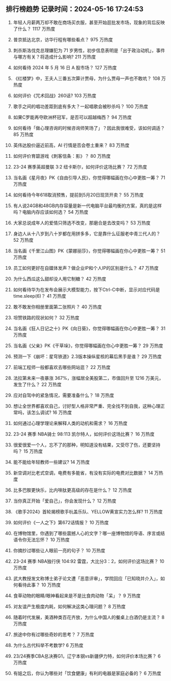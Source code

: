 
## 排行榜趋势 记录时间：2024-05-16 17:24:53
  
  1. 年轻人月薪两万却不敢在商场买衣服，甚至开始逛批发市场，现象的背后反映了什么？ 1117 万热度
    
  2. 普京抵达北京，访华行程有哪些看点？ 975 万热度
    
  3. 刺杀斯洛伐克总理嫌犯为 71 岁男性，初步信息表明是「出于政治动机」，事件与哪方有关？将造成什么影响? 211 万热度
    
  4. 如何看待 2024 年 5 月 16 日 A 股市场？ 127 万热度
    
  5. 《红楼梦》中，王夫人三番五次算计贾母，为什么贾母一声也不敢吭？ 108 万热度
    
  6. 如何评价《咒术回战》260话? 103 万热度
    
  7. 歌手之间的唱功差距到底有多大？一起唱歌会被秒杀吗？ 100 万热度
    
  8. 如果C罗能再夺欧洲杯冠军，是否可以超越梅西？ 94 万热度
    
  9. 如何看待「做心理咨询的时候咨询师笑场了」？因此我很难受，该如何调适？ 85 万热度
    
  10. 英伟达股价逼近前高，AI 行情是否会卷土重来？ 83 万热度
    
  11. 如何评价育碧游戏《刺客信条：影》？ 80 万热度
    
  12. 23-24 赛季英超曼联 3:2 纽卡斯尔，如何评价这场比赛？ 72 万热度
    
  13. 当名画《星月夜》PK《自由引导人民》，你觉得哪幅画在你心中更胜一筹？ 71 万热度
    
  14. 如何看待今年618取消预售，提前到5月20日现货开卖？ 55 万热度
    
  15. 有人说24GB和48GB内存容量是新一代电脑平台最均衡的方案，真的是这样吗？电脑内存应该如何选？ 54 万热度
    
  16. 大家总说成年人的爱情只筛选不改变，那磨合是去改变吗？ 53 万热度
    
  17. 身边人从十八岁到八十岁都在用拼多多，它是靠什么征服老中青三代人的？ 52 万热度
    
  18. 当名画《千里江山图》PK《蒙娜丽莎》，你觉得哪幅画在你心中更胜一筹？ 51 万热度
    
  19. 员工如何更好在自媒体发声？做企业IP和个人IP的区别是什么？ 47 万热度
    
  20. 为什么西瓜这么甜却没人用它制糖？ 42 万热度
    
  21. 如何看待华为在发布会展示大模型能力，按下Ctrl-C中断，显示对应代码是time.sleep(6)？ 41 万热度
    
  22. 敢不敢发你相册里面第二张照片？ 40 万热度
    
  23. 坦赞铁路的现状如何？ 32 万热度
    
  24. 当名画《狂人日记之十》PK《向日葵》，你觉得哪幅画在你心中更胜一筹？ 31 万热度
    
  25. 当名画《父亲》PK《干草垛》，你觉得哪幅画在你心中更胜一筹？ 29 万热度
    
  26. 预测一下《崩坏：星穹铁道》2.3版本操纵星核的幕后黑手是谁？ 29 万热度
    
  27. 前端工程师一般都喜欢去哪些网站逛？ 22 万热度
    
  28. 法拉第未来一夜暴涨 367%，涨幅居全美股第二，市值回升至 1216 万美元，发生了什么？ 22 万热度
    
  29. 应对自驾中的紧急情况，需要准备什么？ 18 万热度
    
  30. 想让全世界都喜欢自己，讨好型人格非常严重、完全找不到自我，这种心理正常吗，该怎么调试? 16 万热度
    
  31. 如何通过心理学理论来解释人类的动机和需求？ 16 万热度
    
  32. 23-24 赛季 NBA骑士 98:113 凯尔特人，如何评价这场比赛？ 16 万热度
    
  33. 很爱很爱一个人，忘不了的那种，明知道没有结果，又受尽了伤，还要坚持吗？ 15 万热度
    
  34. 能不能给年轻教师一些建议? 14 万热度
    
  35. 新空调对比老式空调，电费有多能省，有没有实际的电费对比数据？ 14 万热度
    
  36. 比多巴胺更快乐，比内啡肽更高级的存在是什么？ 12 万热度
    
  37. 当你真正开始「爱自己」，你会发现什么？ 12 万热度
    
  38. 《歌手2024》首轮揭榜歌手杭盖乐队、YELLOW黄宣实力怎么样? 11 万热度
    
  39. 如何评价《一人之下》第672话情报？ 10 万热度
    
  40. 在博物馆里，你遇到了哪些震撼人心的文字？哪一座博物馆的导语、序言或结语令你无法忘怀？ 10 万热度
    
  41. 你摘抄过哪些让人眼前一亮的句子？ 10 万热度
    
  42. 23-24 赛季 NBA独行侠 104:92 雷霆，大比分3：2，如何评价这场比赛？ 10 万热度
    
  43. 武大教授发文称博士弟子论文遭「恶意评审」，学院回应「已知晓并介入」，如何看待此事？ 10 万热度
    
  44. 食草动物的眼睛/眼神看起来是不是比食肉动物「呆」？ 9 万热度
    
  45. 对友谊产生极度内耗，如何解决这类心理问题？ 8 万热度
    
  46. 随着时代发展，美酒种类百花齐放，为什么中国人的餐桌上白酒仍是主流？ 8 万热度
    
  47. 旅途中你有过哪些奇妙的思考？ 7 万热度
    
  48. 为什么古代科举不考数学? 6 万热度
    
  49. 23/24赛季CBA总决赛G1，辽宁本钢vs新疆伊力特，如何评价本场比赛？ 6 万热度
    
  50. 有娃之后，你认为哪些对「饮食健康」有利的电器是家庭必备的？ 6 万热度
    